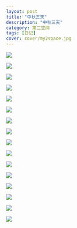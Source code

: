 ```yaml
---
layout: post
title: "中秋三天"
description: "中秋三天"
category: 第二空间
tags: [日记]
cover: cover/my2space.jpg
---
```

![](http://img.my2space.com/2017/1/11918)

![](http://img.my2space.com/2017/1/11919)

![](http://img.my2space.com/2017/1/11920)

![](http://img.my2space.com/2017/1/11921)

![](http://img.my2space.com/2017/1/11922)

![](http://img.my2space.com/2017/1/11923)

![](http://img.my2space.com/2017/1/11924)

![](http://img.my2space.com/2017/1/11925)

![](http://img.my2space.com/2017/1/11926)

![](http://img.my2space.com/2017/1/11927)

![](http://img.my2space.com/2017/1/11928)

![](http://img.my2space.com/2017/1/11929)

![](http://img.my2space.com/2017/1/11930)

![](http://img.my2space.com/2017/1/11931)

![](http://img.my2space.com/2017/1/11932)

![](http://img.my2space.com/2017/1/11933)

